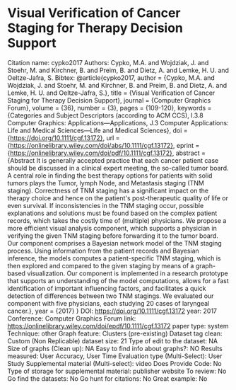 # Visual Verification of Cancer Staging for Therapy Decision Support

Citation name: cypko2017
Authors: Cypko, M.A. and Wojdziak, J. and Stoehr, M. and Kirchner, B. and Preim, B. and Dietz, A. and Lemke, H. U. and Oeltze-Jafra, S.
Bibtex: @article{cypko2017,
author = {Cypko, M.A. and Wojdziak, J. and Stoehr, M. and Kirchner, B. and Preim, B. and Dietz, A. and Lemke, H. U. and Oeltze-Jafra, S.},
title = {Visual Verification of Cancer Staging for Therapy Decision Support},
journal = {Computer Graphics Forum},
volume = {36},
number = {3},
pages = {109-120},
keywords = {Categories and Subject Descriptors (according to ACM CCS), I.3.8 Computer Graphics: Applications—Applications, J.3 Computer Applications: Life and Medical Sciences—Life and Medical Sciences},
doi = {https://doi.org/10.1111/cgf.13172},
url = {https://onlinelibrary.wiley.com/doi/abs/10.1111/cgf.13172},
eprint = {https://onlinelibrary.wiley.com/doi/pdf/10.1111/cgf.13172},
abstract = {Abstract It is generally accepted practice that each cancer patient case should be discussed in a clinical expert meeting, the so-called tumor board. A central role in finding the best therapy options for patients with solid tumors plays the Tumor, lymph Node, and Metastasis staging (TNM staging). Correctness of TNM staging has a significant impact on the therapy choice and hence on the patient's post-therapeutic quality of life or even survival. If inconsistencies in the TNM staging occur, possible explanations and solutions must be found based on the complex patient records, which takes the costly time of (multiple) physicians. We propose a more efficient visual analysis component, which supports a physician in verifying the given TNM staging before forwarding it to the tumor board. Our component comprises a Bayesian network model of the TNM staging process. Using information from the patient records and Bayesian inference, the models computes a patient-specific TNM staging, which is then explored and compared to the given staging by means of a graph-based visualization. Our component is implemented in a research prototype that supports an understanding of the model computations, allows for a fast identification of important influencing factors, and facilitates a quick detection of differences between two TNM stagings. We evaluated our component with five physicians, each studying 20 cases of laryngeal cancer.},
year = {2017}
}
DOI: https://doi.org/10.1111/cgf.13172
year: 2017
Conference: Computer Graphics Forum
link: https://onlinelibrary.wiley.com/doi/epdf/10.1111/cgf.13172
paper type: system
Technique: other
Graph feature: Clusters (pre-existing)
Dataset tag clean: Custom (Non Replicable)
dataset size: 21
Type of edit to the dataset: NA
Size of graphs (Clean up): NA
Easy to find info about graphs?: NO
Results measured: User Accuracy, User Time
Evaluation type (Multi-Select): User Study
Supplemental material (Multi-select): video
Does Provide Code: No
Type of storage for supplemental material: publisher website
To review: No
Go find the datasets: No
Go hunt for citations: No
Great example: No